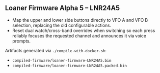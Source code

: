 ## Loaner Firmware Alpha 5 – LNR24A5

- Map the upper and lower side buttons directly to VFO A and VFO B selection, replacing the old configurable actions.
- Reset dual watch/cross-band overrides when switching so each press reliably focuses the requested channel and announces it via voice prompts.

Artifacts generated via `./compile-with-docker.sh`:

- `compiled-firmware/loaner-firmware-LNR24A5.bin`
- `compiled-firmware/loaner-firmware-LNR24A5.packed.bin`
